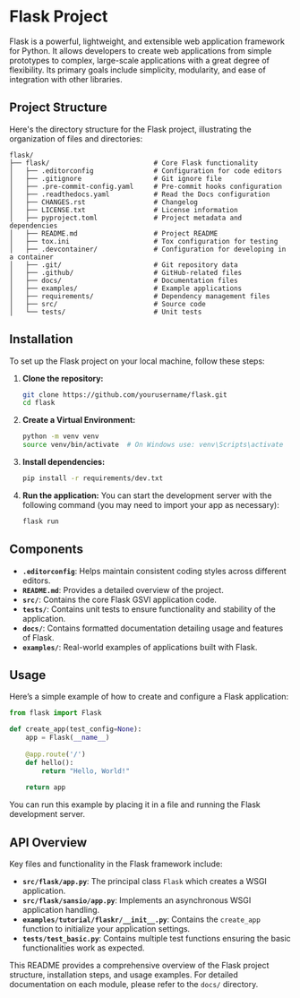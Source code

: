 # Flask Project
Flask is a powerful, lightweight, and extensible web application framework for Python. It allows developers to create web applications from simple prototypes to complex, large-scale applications with a great degree of flexibility. Its primary goals include simplicity, modularity, and ease of integration with other libraries.

## Project Structure
Here's the directory structure for the Flask project, illustrating the organization of files and directories:

```
flask/
├── flask/                          # Core Flask functionality
│   ├── .editorconfig               # Configuration for code editors
│   ├── .gitignore                  # Git ignore file
│   ├── .pre-commit-config.yaml     # Pre-commit hooks configuration
│   ├── .readthedocs.yaml           # Read the Docs configuration
│   ├── CHANGES.rst                 # Changelog
│   ├── LICENSE.txt                 # License information
│   ├── pyproject.toml              # Project metadata and dependencies
│   ├── README.md                   # Project README
│   ├── tox.ini                     # Tox configuration for testing
│   ├── .devcontainer/              # Configuration for developing in a container
│   ├── .git/                       # Git repository data
│   ├── .github/                    # GitHub-related files
│   ├── docs/                       # Documentation files
│   ├── examples/                   # Example applications
│   ├── requirements/               # Dependency management files
│   ├── src/                        # Source code
│   └── tests/                      # Unit tests
```

## Installation
To set up the Flask project on your local machine, follow these steps:

1. **Clone the repository:**
   ```bash
   git clone https://github.com/yourusername/flask.git
   cd flask
   ```

2. **Create a Virtual Environment:**
   ```bash
   python -m venv venv
   source venv/bin/activate  # On Windows use: venv\Scripts\activate
   ```

3. **Install dependencies:**
   ```bash
   pip install -r requirements/dev.txt
   ```

4. **Run the application:** 
   You can start the development server with the following command (you may need to import your app as necessary):
   ```bash
   flask run
   ```

## Components
- **`.editorconfig`**: Helps maintain consistent coding styles across different editors.
- **`README.md`**: Provides a detailed overview of the project.
- **`src/`**: Contains the core Flask GSVI application code.
- **`tests/`**: Contains unit tests to ensure functionality and stability of the application.
- **`docs/`**: Contains formatted documentation detailing usage and features of Flask.
- **`examples/`**: Real-world examples of applications built with Flask.

## Usage
Here’s a simple example of how to create and configure a Flask application:

```python
from flask import Flask

def create_app(test_config=None):
    app = Flask(__name__)
    
    @app.route('/')
    def hello():
        return "Hello, World!"
    
    return app
```

You can run this example by placing it in a file and running the Flask development server.

## API Overview
Key files and functionality in the Flask framework include:

- **`src/flask/app.py`**: The principal class `Flask` which creates a WSGI application.
- **`src/flask/sansio/app.py`**: Implements an asynchronous WSGI application handling.
- **`examples/tutorial/flaskr/__init__.py`**: Contains the `create_app` function to initialize your application settings.
- **`tests/test_basic.py`**: Contains multiple test functions ensuring the basic functionalities work as expected.

This README provides a comprehensive overview of the Flask project structure, installation steps, and usage examples. For detailed documentation on each module, please refer to the `docs/` directory.